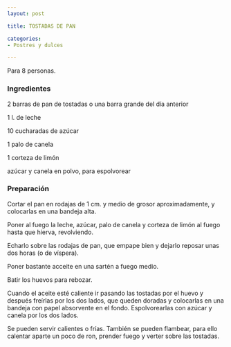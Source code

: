 ```yaml
---
layout: post

title: TOSTADAS DE PAN

categories:
- Postres y dulces

---
```

Para 8 personas.

<h3>Ingredientes</h3>

2 barras de pan de tostadas o una barra grande del día anterior

1 l. de leche

10 cucharadas de azúcar

1 palo de canela

1 corteza de limón

azúcar y canela en polvo, para espolvorear

<h3>Preparación</h3>

Cortar el pan en rodajas de 1 cm. y medio de grosor aproximadamente, y colocarlas en una bandeja alta.

Poner al fuego la leche, azúcar, palo de canela y corteza de limón al fuego hasta que hierva, revolviendo.

Echarlo sobre las rodajas de pan, que empape bien y dejarlo reposar unas dos horas (o de víspera).

Poner bastante acceite en una sartén a fuego medio.

Batir los huevos para rebozar.

Cuando el aceite esté caliente ir pasando las tostadas por el huevo y después freírlas por los dos lados, que queden doradas y colocarlas en una bandeja con papel absorvente en el fondo.           Espolvorearlas con azúcar y canela por los dos lados.

Se pueden servir calientes o frías. También se pueden flambear, para ello calentar aparte un poco de ron, prender fuego y verter sobre las tostadas.